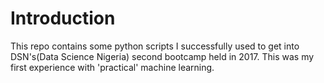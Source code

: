 #   Introduction
This repo contains some python scripts I successfully used to get into DSN's(Data Science Nigeria) second bootcamp held in 2017.
This was my first experience with 'practical' machine learning.
